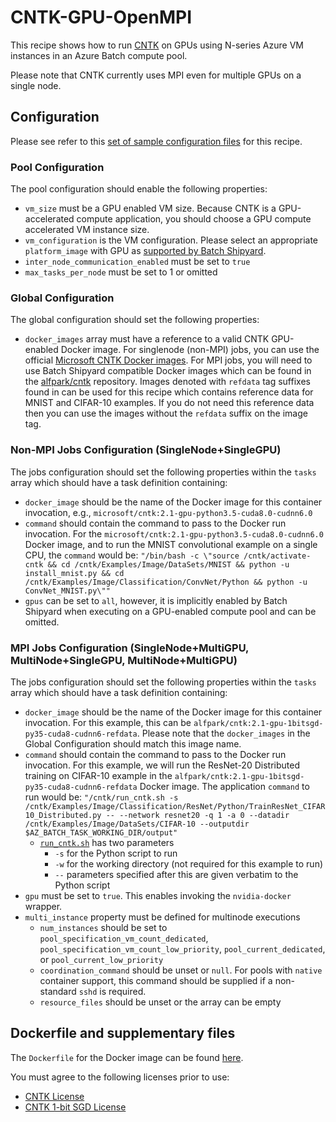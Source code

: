 # CNTK-GPU-OpenMPI
This recipe shows how to run [CNTK](https://cntk.ai/) on
GPUs using N-series Azure VM instances in an Azure Batch compute pool.

Please note that CNTK currently uses MPI even for multiple GPUs on a single
node.

## Configuration
Please see refer to this [set of sample configuration files](./config) for
this recipe.

### Pool Configuration
The pool configuration should enable the following properties:
* `vm_size` must be a GPU enabled VM size. Because CNTK is a GPU-accelerated
compute application, you should choose a GPU compute accelerated VM
instance size.
* `vm_configuration` is the VM configuration. Please select an appropriate
`platform_image` with GPU as
[supported by Batch Shipyard](../../docs/25-batch-shipyard-platform-image-support.md).
* `inter_node_communication_enabled` must be set to `true`
* `max_tasks_per_node` must be set to 1 or omitted

### Global Configuration
The global configuration should set the following properties:
* `docker_images` array must have a reference to a valid CNTK GPU-enabled
Docker image. For singlenode (non-MPI) jobs, you can use the official
[Microsoft CNTK Docker images](https://hub.docker.com/r/microsoft/cntk/).
For MPI jobs, you will need to use Batch Shipyard compatible Docker images
which can be found in the
[alfpark/cntk](https://hub.docker.com/r/alfpark/cntk/) repository.
Images denoted with `refdata` tag suffixes found in
can be used for this recipe which contains reference data for MNIST and
CIFAR-10 examples. If you do not need this reference data then you can use
the images without the `refdata` suffix on the image tag.

### Non-MPI Jobs Configuration (SingleNode+SingleGPU)
The jobs configuration should set the following properties within the `tasks`
array which should have a task definition containing:
* `docker_image` should be the name of the Docker image for this container
invocation, e.g., `microsoft/cntk:2.1-gpu-python3.5-cuda8.0-cudnn6.0`
* `command` should contain the command to pass to the Docker run invocation.
For the `microsoft/cntk:2.1-gpu-python3.5-cuda8.0-cudnn6.0` Docker image, and
to run the MNIST convolutional example on a single CPU, the `command` would
be:
`"/bin/bash -c \"source /cntk/activate-cntk && cd /cntk/Examples/Image/DataSets/MNIST && python -u install_mnist.py && cd /cntk/Examples/Image/Classification/ConvNet/Python && python -u ConvNet_MNIST.py\""`
* `gpus` can be set to `all`, however, it is implicitly enabled by Batch
Shipyard when executing on a GPU-enabled compute pool and can be omitted.

### MPI Jobs Configuration (SingleNode+MultiGPU, MultiNode+SingleGPU, MultiNode+MultiGPU)
The jobs configuration should set the following properties within the `tasks`
array which should have a task definition containing:
* `docker_image` should be the name of the Docker image for this container invocation.
For this example, this can be
`alfpark/cntk:2.1-gpu-1bitsgd-py35-cuda8-cudnn6-refdata`.
Please note that the `docker_images` in the Global Configuration should match
this image name.
* `command` should contain the command to pass to the Docker run invocation.
For this example, we will run the ResNet-20 Distributed training on CIFAR-10
example in the `alfpark/cntk:2.1-gpu-1bitsgd-py35-cuda8-cudnn6-refdata`
Docker image. The application `command` to run would be:
`"/cntk/run_cntk.sh -s /cntk/Examples/Image/Classification/ResNet/Python/TrainResNet_CIFAR10_Distributed.py -- --network resnet20 -q 1 -a 0 --datadir /cntk/Examples/Image/DataSets/CIFAR-10 --outputdir $AZ_BATCH_TASK_WORKING_DIR/output"`
  * [`run_cntk.sh`](docker/run_cntk.sh) has two parameters
    * `-s` for the Python script to run
    * `-w` for the working directory (not required for this example to run)
    * `--` parameters specified after this are given verbatim to the
      Python script
* `gpu` must be set to `true`. This enables invoking the `nvidia-docker`
wrapper.
* `multi_instance` property must be defined for multinode executions
  * `num_instances` should be set to `pool_specification_vm_count_dedicated`,
    `pool_specification_vm_count_low_priority`, `pool_current_dedicated`, or
    `pool_current_low_priority`
  * `coordination_command` should be unset or `null`. For pools with
    `native` container support, this command should be supplied if
    a non-standard `sshd` is required.
  * `resource_files` should be unset or the array can be empty

## Dockerfile and supplementary files
The `Dockerfile` for the Docker image can be found [here](./docker).

You must agree to the following licenses prior to use:
* [CNTK License](https://github.com/Microsoft/CNTK/blob/master/LICENSE.md)
* [CNTK 1-bit SGD License](https://github.com/microsoft/cntk/wiki/CNTK-1bit-SGD-License)
